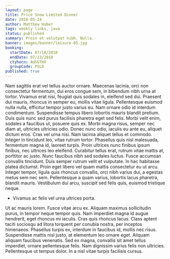 ```yaml
---
layout: page
title: Price Snow Limited Dinner
date: 2016-05-24
author: Matthew Huber
tags: weekly links, java
status: published
summary: Proin et volutpat nibh. Nulla.
banner: images/banner/leisure-05.jpg
booking:
  startDate: 07/18/2018
  endDate: 07/23/2018
  ctyhocn: AUSGTHX
  groupCode: PSLD
published: true
---
```

Nam sagittis erat vel tellus auctor ornare. Maecenas lacinia, orci non consectetur fermentum, dui eros congue sem, in bibendum nibh urna at tortor. Vivamus erat nisi, feugiat quis sodales in, eleifend sed dui. Praesent dui mauris, rhoncus in semper eu, mollis vitae ligula. Pellentesque euismod nulla nulla, efficitur tempor justo varius eu. Nam ornare odio id interdum condimentum. Suspendisse tempus libero lobortis mauris blandit pretium. Duis quis nunc sed purus facilisis pharetra eget sed felis. Morbi velit enim, sodales a faucibus ut, posuere quis ex. Morbi magna risus, semper nec diam at, ultricies ultricies odio. Donec nunc odio, iaculis eu ante eu, aliquet dictum eros. Cras vel urna nisi. Nam lacinia aliquet tellus et commodo.
Integer in tincidunt leo, vitae rutrum tortor. Phasellus quis nisl malesuada, fermentum magna id, laoreet turpis. Proin ultrices nunc finibus ipsum finibus, nec ultrices leo eleifend. Curabitur tellus erat, rutrum vitae mattis at, porttitor ac justo. Nunc faucibus nibh sed sodales luctus. Fusce accumsan convallis tincidunt. Duis semper rutrum velit et vulputate. In hac habitasse platea dictumst. Proin eget libero vel quam mattis consectetur eu ut arcu. Integer tempor, ligula quis rhoncus convallis, orci nibh varius dui, a egestas metus sem nec sem. Pellentesque a quam varius, lobortis lacus pharetra, blandit mauris. Vestibulum dui arcu, suscipit sed felis quis, euismod tristique neque.

* Vivamus ac felis vel urna ultrices porta.

Ut ac mauris lorem. Fusce vitae arcu ex. Aliquam maximus sollicitudin purus, in tempor neque tempor quis. Nam imperdiet magna id augue hendrerit, eget rhoncus mi iaculis. Cras quis rhoncus lacus. Class aptent taciti sociosqu ad litora torquent per conubia nostra, per inceptos himenaeos. Phasellus turpis ex, interdum in faucibus id, mollis nec risus. Suspendisse mattis nisl justo, at elementum leo ornare eget. Aliquam aliquam faucibus venenatis. Sed ex magna, convallis sit amet tellus imperdiet, ornare pellentesque felis. Nam dignissim varius felis non ultricies. Pellentesque ut tempus dolor. In a nisl vitae turpis facilisis cursus.
